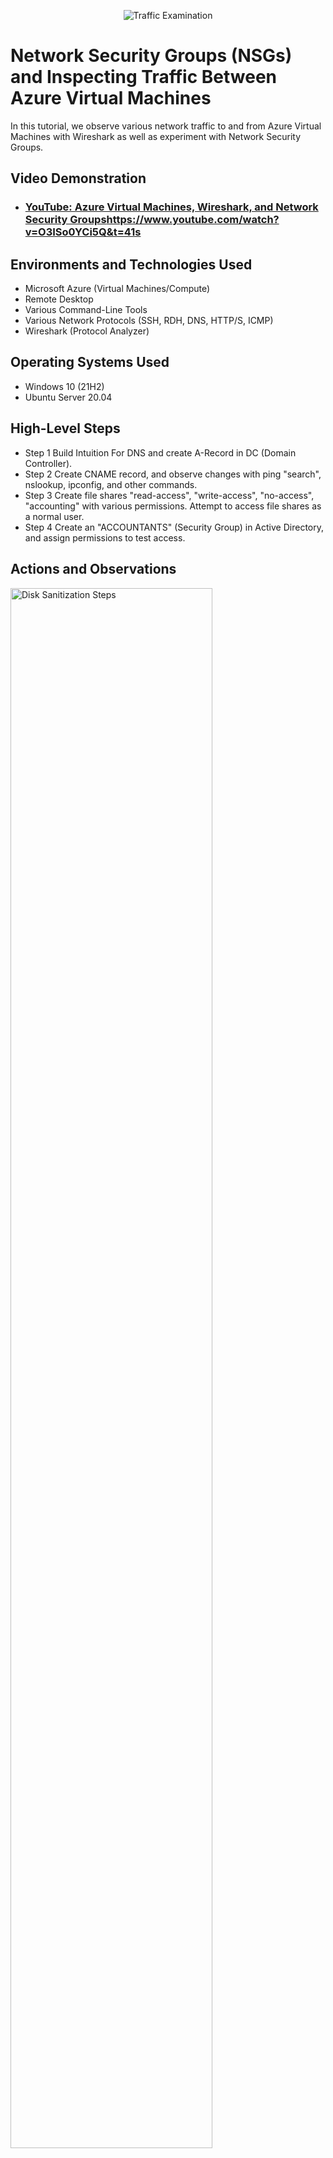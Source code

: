 <p align="center">
<img src="https://i.imgur.com/Ua7udoS.png" alt="Traffic Examination"/>
</p>

<h1>Network Security Groups (NSGs) and Inspecting Traffic Between Azure Virtual Machines</h1>
In this tutorial, we observe various network traffic to and from Azure Virtual Machines with Wireshark as well as experiment with Network Security Groups. <br />


<h2>Video Demonstration</h2>

- ### [YouTube: Azure Virtual Machines, Wireshark, and Network Security Groups]([https://www.youtube.com/watch?v=lzHRxxSmQXc])https://www.youtube.com/watch?v=O3ISo0YCi5Q&t=41s

<h2>Environments and Technologies Used</h2>

- Microsoft Azure (Virtual Machines/Compute)
- Remote Desktop
- Various Command-Line Tools
- Various Network Protocols (SSH, RDH, DNS, HTTP/S, ICMP)
- Wireshark (Protocol Analyzer)

<h2>Operating Systems Used </h2>

- Windows 10 (21H2)
- Ubuntu Server 20.04

<h2>High-Level Steps</h2>

- Step 1 Build Intuition For DNS and create A-Record in DC (Domain Controller). 
- Step 2 Create CNAME record, and observe changes with ping "search", nslookup, ipconfig, and other commands.
- Step 3 Create file shares "read-access", "write-access", "no-access", "accounting" with various permissions. Attempt to access file shares as a normal user.
- Step 4 Create an "ACCOUNTANTS" (Security Group) in Active Directory, and assign permissions to test access. 

<h2>Actions and Observations</h2>

<p> 
<img src="https://github.com/AndreRobinsonCC/azure-network-protocols/assets/133404844/71c0ba52-cebf-4408-8298-06f1f6ffdf0e" height="80%" width="80%" alt="Disk Sanitization Steps"/>
</p>
<p>
A-Record in DC (Domain Controller).  
</p>
<br />

<p>
<img src="https://github.com/AndreRobinsonCC/azure-network-protocols/assets/133404844/72ec083e-418e-42b7-a28c-601b8c88616b" height="80%" width="80%" alt="Disk Sanitization Steps"/>
</p>
<p>
Lorem ipsum dolor sit amet, consectetur adipiscing elit, sed do eiusmod tempor incididunt ut labore et dolore magna aliqua. Ut enim ad minim veniam, quis nostrud exercitation ullamco laboris nisi ut aliquip ex ea commodo consequat. Duis aute irure dolor in reprehenderit in voluptate velit esse cillum dolore eu fugiat nulla pariatur.
</p>
<br />

<p>
<img src="https://github.com/AndreRobinsonCC/azure-network-protocols/assets/133404844/e11757ba-387e-412e-a312-55e0257de461" height="80%" width="80%" alt="Disk Sanitization Steps"/>
</p>
<p>
Lorem ipsum dolor sit amet, consectetur adipiscing elit, sed do eiusmod tempor incididunt ut labore et dolore magna aliqua. Ut enim ad minim veniam, quis nostrud exercitation ullamco laboris nisi ut aliquip ex ea commodo consequat. Duis aute irure dolor in reprehenderit in voluptate velit esse cillum dolore eu fugiat nulla pariatur.
</p>
<br />
